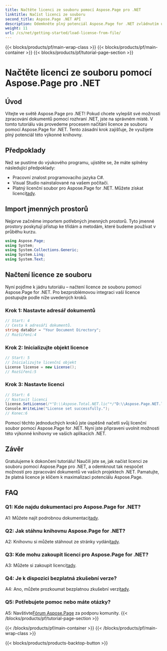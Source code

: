 ```yaml
---
title: Načtěte licenci ze souboru pomocí Aspose.Page pro .NET
linktitle: Načíst licenci ze souboru
second_title: Aspose.Page .NET API
description: Odemkněte plný potenciál Aspose.Page for .NET zvládnutím umění načítání licencí ze souborů. Zvyšte plynule své možnosti zpracování dokumentů.
weight: 11
url: /cs/net/getting-started/load-license-from-file/
---
```


{{< blocks/products/pf/main-wrap-class >}}
{{< blocks/products/pf/main-container >}}
{{< blocks/products/pf/tutorial-page-section >}}

# Načtěte licenci ze souboru pomocí Aspose.Page pro .NET

## Úvod

Vítejte ve světě Aspose.Page pro .NET! Pokud chcete vylepšit své možnosti zpracování dokumentů pomocí rozhraní .NET, jste na správném místě. V tomto tutoriálu vás provedeme procesem načítání licence ze souboru pomocí Aspose.Page for .NET. Tento zásadní krok zajišťuje, že využijete plný potenciál této výkonné knihovny.

## Předpoklady

Než se pustíme do výukového programu, ujistěte se, že máte splněny následující předpoklady:

- Pracovní znalost programovacího jazyka C#.
- Visual Studio nainstalované na vašem počítači.
-  Platný licenční soubor pro Aspose.Page for .NET. Můžete získat licenci[tady](https://purchase.aspose.com/buy).

## Import jmenných prostorů

Nejprve začněme importem potřebných jmenných prostorů. Tyto jmenné prostory poskytují přístup ke třídám a metodám, které budeme používat v průběhu kurzu.

```csharp
using Aspose.Page;
using System;
using System.Collections.Generic;
using System.Linq;
using System.Text;
```

## Načtení licence ze souboru

Nyní pojďme k jádru tutoriálu – načtení licence ze souboru pomocí Aspose.Page for .NET. Pro bezproblémovou integraci vaší licence postupujte podle níže uvedených kroků.

### Krok 1: Nastavte adresář dokumentů

```csharp
// Start: 4
// Cesta k adresáři dokumentů.
string dataDir = "Your Document Directory";
// Rozšíření:4
```

### Krok 2: Inicializujte objekt licence

```csharp
// Start: 5
// Inicializujte licenční objekt
License license = new License();
// Rozšíření:5
```

### Krok 3: Nastavte licenci

```csharp
// Start: 6
// Nastavit licenci
license.SetLicense(/*"D:\\Aspose.Total.NET.lic"*/"D:\\Aspose.Page.NET.lic");
Console.WriteLine("License set successfully.");
// Konec:6
```

Pomocí těchto jednoduchých kroků jste úspěšně načetli svůj licenční soubor pomocí Aspose.Page for .NET. Nyní jste připraveni uvolnit možnosti této výkonné knihovny ve vašich aplikacích .NET.

## Závěr

Gratulujeme k dokončení tutoriálu! Naučili jste se, jak načíst licenci ze souboru pomocí Aspose.Page pro .NET, a odemknout tak nespočet možností pro zpracování dokumentů ve vašich projektech .NET. Pamatujte, že platná licence je klíčem k maximalizaci potenciálu Aspose.Page.


## FAQ

### Q1: Kde najdu dokumentaci pro Aspose.Page for .NET?

 A1: Můžete najít podrobnou dokumentaci[tady](https://reference.aspose.com/page/net/).

### Q2: Jak stáhnu knihovnu Aspose.Page for .NET?

 A2: Knihovnu si můžete stáhnout ze stránky vydání[tady](https://releases.aspose.com/page/net/).

### Q3: Kde mohu zakoupit licenci pro Aspose.Page for .NET?

 A3: Můžete si zakoupit licenci[tady](https://purchase.aspose.com/buy).

### Q4: Je k dispozici bezplatná zkušební verze?

 A4: Ano, můžete prozkoumat bezplatnou zkušební verzi[tady](https://releases.aspose.com/).

### Q5: Potřebujete pomoc nebo máte otázky? 

 A5: Navštivte[Fórum Aspose.Page](https://forum.aspose.com/c/page/39) za podporu komunity.
{{< /blocks/products/pf/tutorial-page-section >}}

{{< /blocks/products/pf/main-container >}}
{{< /blocks/products/pf/main-wrap-class >}}

{{< blocks/products/products-backtop-button >}}
